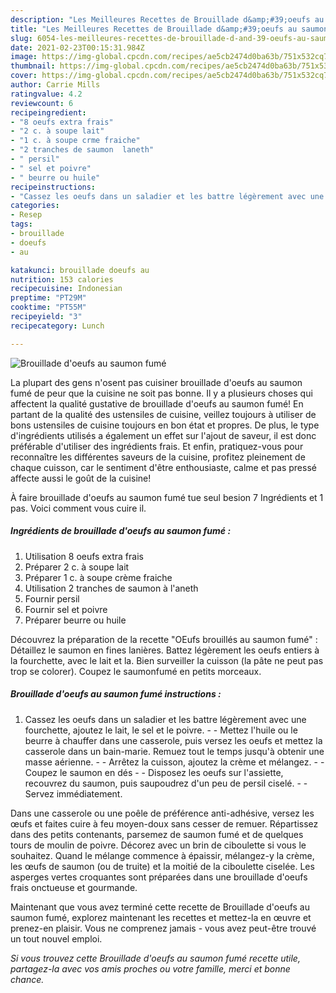 ```yaml
---
description: "Les Meilleures Recettes de Brouillade d&amp;#39;oeufs au saumon fumé"
title: "Les Meilleures Recettes de Brouillade d&amp;#39;oeufs au saumon fumé"
slug: 6054-les-meilleures-recettes-de-brouillade-d-and-39-oeufs-au-saumon-fume
date: 2021-02-23T00:15:31.984Z
image: https://img-global.cpcdn.com/recipes/ae5cb2474d0ba63b/751x532cq70/brouillade-doeufs-au-saumon-fume-photo-principale-de-la-recette.jpg
thumbnail: https://img-global.cpcdn.com/recipes/ae5cb2474d0ba63b/751x532cq70/brouillade-doeufs-au-saumon-fume-photo-principale-de-la-recette.jpg
cover: https://img-global.cpcdn.com/recipes/ae5cb2474d0ba63b/751x532cq70/brouillade-doeufs-au-saumon-fume-photo-principale-de-la-recette.jpg
author: Carrie Mills
ratingvalue: 4.2
reviewcount: 6
recipeingredient:
- "8 oeufs extra frais"
- "2 c. à soupe lait"
- "1 c. à soupe crme fraiche"
- "2 tranches de saumon  laneth"
- " persil"
- " sel et poivre"
- " beurre ou huile"
recipeinstructions:
- "Cassez les oeufs dans un saladier et les battre légèrement avec une fourchette, ajoutez le lait, le sel et le poivre.  Mettez l&#39;huile ou le beurre à chauffer dans une casserole, puis versez les oeufs et mettez la casserole dans un bain-marie. Remuez tout le temps jusqu&#39;à obtenir une masse aérienne.  Arrêtez la cuisson, ajoutez la crème et mélangez.  Coupez le saumon en dés  Disposez les oeufs sur l&#39;assiette, recouvrez du saumon, puis saupoudrez d&#39;un peu de persil ciselé.  Servez immédiatement."
categories:
- Resep
tags:
- brouillade
- doeufs
- au

katakunci: brouillade doeufs au 
nutrition: 153 calories
recipecuisine: Indonesian
preptime: "PT29M"
cooktime: "PT55M"
recipeyield: "3"
recipecategory: Lunch

---
```



![Brouillade d&#39;oeufs au saumon fumé](https://img-global.cpcdn.com/recipes/ae5cb2474d0ba63b/751x532cq70/brouillade-doeufs-au-saumon-fume-photo-principale-de-la-recette.jpg)

La plupart des gens n'osent pas cuisiner brouillade d&#39;oeufs au saumon fumé de peur que la cuisine ne soit pas bonne. Il y a plusieurs choses qui affectent la qualité gustative de brouillade d&#39;oeufs au saumon fumé! En partant de la qualité des ustensiles de cuisine, veillez toujours à utiliser de bons ustensiles de cuisine toujours en bon état et propres. De plus, le type d'ingrédients utilisés a également un effet sur l'ajout de saveur, il est donc préférable d'utiliser des ingrédients frais. Et enfin, pratiquez-vous pour reconnaître les différentes saveurs de la cuisine, profitez pleinement de chaque cuisson, car le sentiment d'être enthousiaste, calme et pas pressé affecte aussi le goût de la cuisine!

<!--inarticleads1-->

À faire brouillade d&#39;oeufs au saumon fumé tue seul besion 7 Ingrédients et 1 pas. Voici comment vous cuire il.

##### Ingrédients de brouillade d&#39;oeufs au saumon fumé :

1. Utilisation 8 oeufs extra frais
1. Préparer 2 c. à soupe lait
1. Préparer 1 c. à soupe crème fraiche
1. Utilisation 2 tranches de saumon à l&#39;aneth
1. Fournir  persil
1. Fournir  sel et poivre
1. Préparer  beurre ou huile


Découvrez la préparation de la recette &#34;OEufs brouillés au saumon fumé&#34; : Détaillez le saumon en fines lanières. Battez légèrement les oeufs entiers à la fourchette, avec le lait et la. Bien surveiller la cuisson (la pâte ne peut pas trop se colorer). Coupez le saumonfumé en petits morceaux. 

<!--inarticleads2-->

##### Brouillade d&#39;oeufs au saumon fumé instructions :

1. Cassez les oeufs dans un saladier et les battre légèrement avec une fourchette, ajoutez le lait, le sel et le poivre. -  - Mettez l&#39;huile ou le beurre à chauffer dans une casserole, puis versez les oeufs et mettez la casserole dans un bain-marie. Remuez tout le temps jusqu&#39;à obtenir une masse aérienne. -  - Arrêtez la cuisson, ajoutez la crème et mélangez. -  - Coupez le saumon en dés -  - Disposez les oeufs sur l&#39;assiette, recouvrez du saumon, puis saupoudrez d&#39;un peu de persil ciselé. -  - Servez immédiatement.


Dans une casserole ou une poêle de préférence anti-adhésive, versez les œufs et faites cuire à feu moyen-doux sans cesser de remuer. Répartissez dans des petits contenants, parsemez de saumon fumé et de quelques tours de moulin de poivre. Décorez avec un brin de ciboulette si vous le souhaitez. Quand le mélange commence à épaissir, mélangez-y la crème, les œufs de saumon (ou de truite) et la moitié de la ciboulette ciselée. Les asperges vertes croquantes sont préparées dans une brouillade d&#39;oeufs frais onctueuse et gourmande. 

<!--inarticleads1-->

<p>
Maintenant que vous avez terminé cette recette de Brouillade d&#39;oeufs au saumon fumé, explorez maintenant les recettes et mettez-la en œuvre et prenez-en plaisir. Vous ne comprenez jamais - vous avez peut-être trouvé un tout nouvel emploi.
</p>

<p>
<i>Si vous trouvez cette Brouillade d&#39;oeufs au saumon fumé recette utile, partagez-la avec vos amis proches ou votre famille, merci et bonne chance.</i>
</p>
